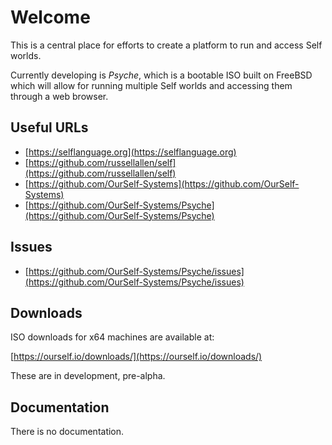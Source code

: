 # Welcome

This is a central place for efforts to create a 
platform to run and access Self worlds.

Currently developing is *Psyche*, which is a 
bootable ISO built on FreeBSD which will allow 
for running multiple Self worlds and accessing 
them through a web browser.

## Useful URLs

- [https://selflanguage.org](https://selflanguage.org)
- [https://github.com/russellallen/self](https://github.com/russellallen/self)
- [https://github.com/OurSelf-Systems](https://github.com/OurSelf-Systems)
- [https://github.com/OurSelf-Systems/Psyche](https://github.com/OurSelf-Systems/Psyche)

## Issues

- [https://github.com/OurSelf-Systems/Psyche/issues](https://github.com/OurSelf-Systems/Psyche/issues)

## Downloads

ISO downloads for x64 machines are available at:

[https://ourself.io/downloads/](https://ourself.io/downloads/)

These are in development, pre-alpha.

## Documentation

There is no documentation.
